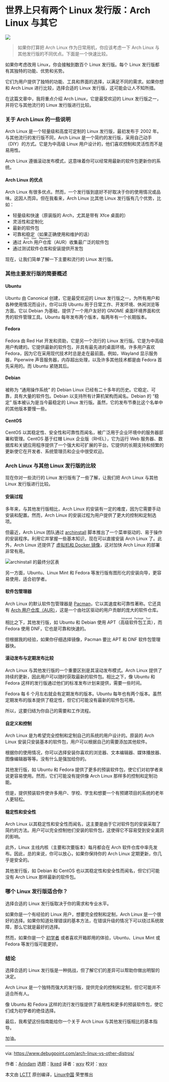 [#]: subject: "Arch Linux vs Other Linux Distros: Which is Right for You?"
[#]: via: "https://www.debugpoint.com/arch-linux-vs-other-distros/"
[#]: author: "Arindam https://www.debugpoint.com/author/admin1/"
[#]: collector: "lkxed"
[#]: translator: "wxy"
[#]: reviewer: "wxy"
[#]: publisher: "wxy"
[#]: url: "https://linux.cn/article-15631-1.html"

世界上只有两个 Linux 发行版：Arch Linux 与其它
======

![][0]

> 如果你打算把 Arch Linux 作为日常用机，你应该考虑一下 Arch Linux 与其他发行版的不同优点。下面是一个快速比较。

如果你考虑改用 Linux，你会接触到数百个 Linux 发行版。每个 Linux 发行版都有其独特的功能、优势和劣势。

它们为用户提供了独特的功能、工具和界面的选择，以满足不同的需求。如果你想和 Arch Linux 进行比较，选择合适的 Linux 发行版，这可能会让人不知所措。

在这篇文章中，我将重点介绍 Arch Linux，它是最受欢迎的 Linux 发行版之一，并将它与其他流行的 Linux 发行版进行比较。
 
### 关于 Arch Linux 的一些说明

Arch Linux 是一个轻量级和高度可定制的 Linux 发行版，最初发布于 2002 年。与其他流行的发行版不同，Arch Linux 是一个简约的发行版，采用自己动手（DIY）的方式。它是为中高级 Linux 用户设计的，他们喜欢控制和灵活性而不是易用性。

Arch Linux 遵循滚动发布模式，这意味着你可以经常用最新的软件包更新你的系统。

#### Arch Linux 的优点

Arch Linux 有很多优点。然而，一个发行版到底好不好取决于你的使用情况或品味。这因人而异。但在我看来，Arch Linux 比其他 Linux 发行版有几个优势，比如：

- 轻量级和快速（原装版的 Arch，尤其是带有 Xfce 桌面的）
- 灵活性和定制化
- 最新的软件包
- 可靠和稳定（如果正确使用和维护的话）
- 通过 <ruby>Arch 用户仓库<rt>Arch User Repository</rt></ruby>（AUR）收集最广泛的软件包
- 通过测试软件仓库和安装提供开发包

现在，让我们简单了解一下主要和流行的 Linux 发行版。

### 其他主要发行版的简要概述

#### Ubuntu

Ubuntu 由 Canonical 创建，它是最受欢迎的 Linux 发行版之一，为所有用户和各种使用情况而设计。你可以将 Ubuntu 用于日常工作、开发环境、休闲浏览等方面。它以 Debian 为基础，提供了一个用户友好的 GNOME 桌面环境界面和优秀的软件管理工具。Ubuntu 每年发布两个版本，每两年有一个长期版本。

#### Fedora

Fedora 由 Red Hat 开发和资助，它是另一个流行的 Linux 发行版。它是为中高级用户构建的。它提供最新的软件包，并具有最先进的桌面环境。许多用户喜欢 Fedora，因为它在采用现代技术时总是走在最前面。例如，Wayland 显示服务器，Piperwire 声音服务器，内存超出处理，以及许多其他技术都是由 Fedora 首先采用的。而 Ubuntu 紧随其后。

#### Debian

被称为 “通用操作系统” 的 Debian Linux 已经有二十多年的历史。它稳定、可靠，具有大量的软件包。Debian 以支持所有计算机架构而闻名。Debian 的 “稳定” 版本被认为是当今最稳定的 Linux 发行版。虽然，它的发布节奏比这个名单中的其他版本要慢一些。

#### CentOS

CentOS 以其稳定性、安全性和可靠性而闻名，被广泛用于企业环境中的服务器部署和管理。CentOS 基于红帽 Linux 企业版（RHEL），它为运行 Web 服务器、数据库和关键应用程序提供了一个强大和可扩展的平台。它提供的长期支持和频繁的更新使它在开发者、系统管理员和企业中很受欢迎。

### Arch Linux 与其他 Linux 发行版的比较

现在你对一些流行的 Linux 发行版有了一些了解，让我们把 Arch Linux 与其他 Linux 发行版进行比较。

#### 安装过程

多年来，与其他发行版相比，Arch Linux 的安装有一定的难度，因为它需要手动安装和配置。然而，Arch Linux 的安装过程为用户提供了更大的控制和定制选项。

但最近，Arch Linux 团队通过 [archinstall][1] 脚本推出了一个菜单驱动的、易于操作的安装程序。利用它并掌握一些基本知识，现在可以直接安装 Arch Linux 了。此外，Arch Linux 还提供了 [虚拟机和 Docker 镜像][2]，这对加快 Arch Linux 的部署非常有用。

![archinstall 的最终分区表][3]

另一方面，Ubuntu、Linux Mint 和 Fedora 等发行版有图形化的安装向导，更容易使用，适合初学者。

#### 软件包管理器

Arch Linux 的默认软件包管理器是 [Pacman][4]，它以其速度和可靠性著称。它还具有 [Arch 用户仓库（AUR）][5]，这是一个由社区驱动的用户贡献的庞大的软件仓库。

相比之下，其他发行版，如 Ubuntu 和 Debian 使用 APT（<ruby>高级软件包工具<rt>Advanced Package Tool</rt></ruby>），而 Fedora 使用 DNF，它也是可靠和快速的。

但根据我的经验，如果你仔细选择镜像，Pacman 要比 APT 和 DNF 软件包管理器快。

#### 滚动发布与定期发布比较

Arch Linux 与其他发行版的一个重要区别是其滚动发布模式。Arch Linux 提供了持续的更新，因此用户可以随时获取最新的软件包。相比之下，像 Ubuntu 和 Fedora 这样的发行版通过他们的标准发布计划来提供，需要一些时间。

Fedora 每 6 个月左右就会有定期发布的版本。Ubuntu 每年也有两个版本。虽然定期发布的版本提供了稳定性，但它们可能没有最新的软件包可用。

所以，这要归结为你自己的需要和工作流程。

#### 自定义和控制

Arch Linux 是为希望完全控制和定制自己的系统的用户设计的。原装的 Arch Linux 安装只安装基本的软件包，用户可以根据自己的需要添加其他软件。

根据你的使用情况，你可以选择安装你喜欢的浏览器、文本编辑器、媒体播放器、图像编辑器等等。没有什么是强加给你的。

其他发行版，如 Ubuntu 和 Fedora 提供了更多的预装软件包，使它们对初学者来说更容易使用。然而，它们可能没有提供像 Arch Linux 那样多的控制和定制功能。

但是，提供预装软件使许多用户、学校、学生和想要一个有预建项目的系统的老年人更轻松。

#### 稳定性和安全性

Arch Linux 以其稳定性和安全性而闻名，这主要是由于它对软件包的安装采取了简约的方法。用户可以完全控制他们安装的软件包，这使得它不容易受到安全漏洞的影响。

此外，Linux 主线内核（主要和次要版本）每月都会在 Arch 软件仓库中率先发布。因此，总的来说，你可以放心，如果你保持你的 Arch Linux 定期更新，你几乎是安全的。

其他发行版，如 Debian 和 CentOS 也以其稳定性和安全性而闻名，但它们可能没有 Arch Linux 那样最新的软件包。

### 哪个 Linux 发行版适合你？

选择合适的 Linux 发行版取决于你的需求和专业水平。

如果你是一个有经验的 Linux 用户，想要完全控制和定制，Arch Linux 是一个很好的选择。如果你知道处理错误的基本方法，在错误升级的情况下可以绕过系统故障，那么它就是最好的选择。

然而，如果你是一个 [初学者][6] 或者喜欢开箱即用的体验，Ubuntu、Linux Mint 或 Fedora 等发行版可能更好。

### 结论

选择合适的 Linux 发行版是一种挑战，但了解它们的差异可以帮助你做出明智的决定。

Arch Linux 是一个独特而强大的发行版，提供完全的控制和定制，但它可能并不适合所有人。

像 Ubuntu 和 Fedora 这样的流行发行版提供了易用性和更多的预装软件包，使它们成为初学者的绝佳选择。

最后，我希望这份指南能给你一个关于 Arch Linux 与其他发行版相比的基本指导。

加油。

--------------------------------------------------------------------------------

via: https://www.debugpoint.com/arch-linux-vs-other-distros/

作者：[Arindam][a]
选题：[lkxed][b]
译者：[wxy](https://github.com/wxy)
校对：[wxy](https://github.com/wxy)

本文由 [LCTT](https://github.com/LCTT/TranslateProject) 原创编译，[Linux中国](https://linux.cn/) 荣誉推出

[a]: https://www.debugpoint.com/author/admin1/
[b]: https://github.com/lkxed/
[1]: https://www.debugpoint.com/archinstall-guide/
[2]: https://archlinux.org/download/
[3]: https://www.debugpoint.com/wp-content/uploads/2022/01/Final-partition-table-for-archinstall.jpg
[4]: https://www.debugpoint.com/pacman-command-arch-examples/
[5]: https://www.debugpoint.com/aur-arch-linux/
[6]: https://www.debugpoint.com/linux-distro-beginners/
[0]: https://img.linux.net.cn/data/attachment/album/202303/16/091648yt6xxdjnc5tttn1z.jpg